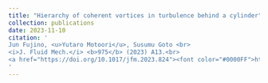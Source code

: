 ```yaml
---
title: "Hierarchy of coherent vortices in turbulence behind a cylinder"
collection: publications
date: 2023-11-10
citation: '
Jun Fujino, <u>Yutaro Motoori</u>, Susumu Goto <br> 
<i>J. Fluid Mech.</i> <b>975</b> (2023) A13.<br>
<a href="https://doi.org/10.1017/jfm.2023.824"><font color="#0000FF">https://doi.org/10.1017/jfm.2023.824</font></a>
'
---
```

